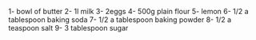 1- bowl of butter
2- 1l milk
3- 2eggs
4- 500g plain flour
5- lemon
6- 1/2 a tablespoon baking soda 
7- 1/2 a tablespoon baking powder
8- 1/2 a teaspoon salt
9- 3 tablespoon sugar
